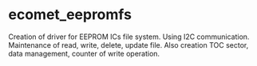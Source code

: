 # ecomet_eepromfs
Creation of driver for EEPROM ICs file system. Using I2C communication. Maintenance of read, write, delete, update file. Also creation TOC sector, data management, counter of write operation.
